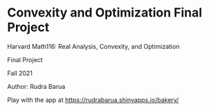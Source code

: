 # Convexity and Optimization Final Project
Harvard Math116: Real Analysis, Convexity, and Optimization

Final Project

Fall 2021

Author: Rudra Barua

Play with the app at https://rudrabarua.shinyapps.io/bakery/
